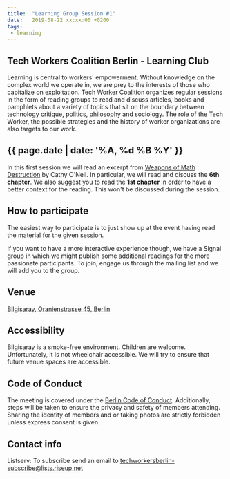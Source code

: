 ```yaml
---
title:  "Learning Group Session #1"
date:   2019-08-22 xx:xx:00 +0200
tags:
 - learning
---
```


## Tech Workers Coalition Berlin - Learning Club
Learning is central to workers' empowerment. Without knowledge on the complex world we operate in, we are prey to the interests of those who capitalize on exploitation. Tech Worker Coalition organizes regular sessions in the form of reading groups to read and discuss articles, books and pamphlets about a variety of topics that sit on the boundary between technology critique, politics, philosophy and sociology. The role of the Tech Worker, the possible strategies and the history of worker organizations are also targets to our work.

## {{ page.date | date: '%A, %d %B %Y' }}
In this first session we will read an excerpt from [Weapons of Math Destruction](https://www.amazon.it/Weapons-Math-Destruction-Increases-Inequality/dp/0553418815) by Cathy O'Neil. In particular, we will read and discuss the **6th chapter**. We also suggest you to read the **1st chapter** in order to have a better context for the reading. This won't be discussed during the session.

## How to participate

The easiest way to participate is to just show up at the event having read the material for the given session. 

If you want to have a more interactive experience though, we have a Signal group in which we might publish some additional readings for the more passionate participants. To join, engage us through the mailing list and we will add you to the group.

## Venue

[Bilgisaray, Oranienstrasse 45, Berlin](https://www.google.com/maps/place/Bilgisaray/@52.499971,13.4204474,17z/data=!3m1!4b1!4m5!3m4!1s0x47a84e34f7d3f0db:0x4a368a3631962abc!8m2!3d52.499971!4d13.4226362)

## Accessibility

Bilgisaray is a smoke-free environment. Children are welcome. Unfortunately, it is not wheelchair accessible. We will try to ensure that future venue spaces are accessible.


## Code of Conduct
The meeting is covered under the [Berlin Code of Conduct](https://berlincodeofconduct.org/). Additionally, steps will be taken to ensure the privacy and safety of members attending. Sharing the identity of members and or taking photos are strictly forbidden unless express consent is given.


## Contact info

Listserv: To subscribe send an email to [techworkersberlin-subscribe@lists.riseup.net](mailto:techworkersberlin-subscribe@lists.riseup.net)

